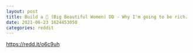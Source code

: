 ```yaml
--- 
layout: post 
title: Build a 🐻 (Big Beautiful Women) DD - Why I'm going to be rich. 
date: 2021-06-23 1624453050 
categories: reddit 
--- 
```

https://redd.it/o6c9uh